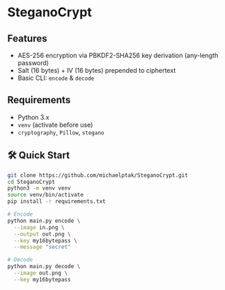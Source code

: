 # SteganoCrypt 

## Features
- AES-256 encryption via PBKDF2-SHA256 key derivation (any-length password)
- Salt (16 bytes) + IV (16 bytes) prepended to ciphertext
- Basic CLI: `encode` & `decode`

## Requirements
- Python 3.x 
- `venv` (activate before use)
- `cryptography`, `Pillow`, `stegano`

## 🛠️ Quick Start
```bash
git clone https://github.com/michaelptak/SteganoCrypt.git
cd SteganoCrypt
python3 -m venv venv
source venv/bin/activate
pip install -r requirements.txt

# Encode
python main.py encode \
  --image in.png \
  --output out.png \
  --key my16bytepass \
  --message "secret"

# Decode
python main.py decode \
  --image out.png \
  --key my16bytepass
